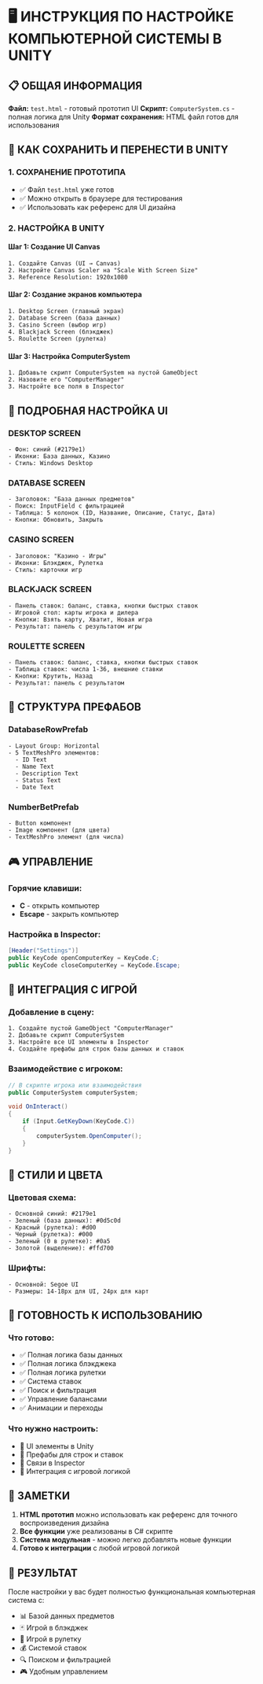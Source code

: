# 🖥️ ИНСТРУКЦИЯ ПО НАСТРОЙКЕ КОМПЬЮТЕРНОЙ СИСТЕМЫ В UNITY

## 📋 ОБЩАЯ ИНФОРМАЦИЯ

**Файл:** `test.html` - готовый прототип UI
**Скрипт:** `ComputerSystem.cs` - полная логика для Unity
**Формат сохранения:** HTML файл готов для использования

## 🎯 КАК СОХРАНИТЬ И ПЕРЕНЕСТИ В UNITY

### 1. **СОХРАНЕНИЕ ПРОТОТИПА**
- ✅ Файл `test.html` уже готов
- ✅ Можно открыть в браузере для тестирования
- ✅ Использовать как референс для UI дизайна

### 2. **НАСТРОЙКА В UNITY**

#### **Шаг 1: Создание UI Canvas**
```
1. Создайте Canvas (UI → Canvas)
2. Настройте Canvas Scaler на "Scale With Screen Size"
3. Reference Resolution: 1920x1080
```

#### **Шаг 2: Создание экранов компьютера**
```
1. Desktop Screen (главный экран)
2. Database Screen (база данных)
3. Casino Screen (выбор игр)
4. Blackjack Screen (блэкджек)
5. Roulette Screen (рулетка)
```

#### **Шаг 3: Настройка ComputerSystem**
```
1. Добавьте скрипт ComputerSystem на пустой GameObject
2. Назовите его "ComputerManager"
3. Настройте все поля в Inspector
```

## 🔧 ПОДРОБНАЯ НАСТРОЙКА UI

### **DESKTOP SCREEN**
```
- Фон: синий (#2179e1)
- Иконки: База данных, Казино
- Стиль: Windows Desktop
```

### **DATABASE SCREEN**
```
- Заголовок: "База данных предметов"
- Поиск: InputField с фильтрацией
- Таблица: 5 колонок (ID, Название, Описание, Статус, Дата)
- Кнопки: Обновить, Закрыть
```

### **CASINO SCREEN**
```
- Заголовок: "Казино - Игры"
- Иконки: Блэкджек, Рулетка
- Стиль: карточки игр
```

### **BLACKJACK SCREEN**
```
- Панель ставок: баланс, ставка, кнопки быстрых ставок
- Игровой стол: карты игрока и дилера
- Кнопки: Взять карту, Хватит, Новая игра
- Результат: панель с результатом игры
```

### **ROULETTE SCREEN**
```
- Панель ставок: баланс, ставка, кнопки быстрых ставок
- Таблица ставок: числа 1-36, внешние ставки
- Кнопки: Крутить, Назад
- Результат: панель с результатом
```

## 📁 СТРУКТУРА ПРЕФАБОВ

### **DatabaseRowPrefab**
```
- Layout Group: Horizontal
- 5 TextMeshPro элементов:
  - ID Text
  - Name Text
  - Description Text
  - Status Text
  - Date Text
```

### **NumberBetPrefab**
```
- Button компонент
- Image компонент (для цвета)
- TextMeshPro элемент (для числа)
```

## 🎮 УПРАВЛЕНИЕ

### **Горячие клавиши:**
- **C** - открыть компьютер
- **Escape** - закрыть компьютер

### **Настройка в Inspector:**
```csharp
[Header("Settings")]
public KeyCode openComputerKey = KeyCode.C;
public KeyCode closeComputerKey = KeyCode.Escape;
```

## 🔗 ИНТЕГРАЦИЯ С ИГРОЙ

### **Добавление в сцену:**
```
1. Создайте пустой GameObject "ComputerManager"
2. Добавьте скрипт ComputerSystem
3. Настройте все UI элементы в Inspector
4. Создайте префабы для строк базы данных и ставок
```

### **Взаимодействие с игроком:**
```csharp
// В скрипте игрока или взаимодействия
public ComputerSystem computerSystem;

void OnInteract()
{
    if (Input.GetKeyDown(KeyCode.C))
    {
        computerSystem.OpenComputer();
    }
}
```

## 🎨 СТИЛИ И ЦВЕТА

### **Цветовая схема:**
```
- Основной синий: #2179e1
- Зеленый (база данных): #0d5c0d
- Красный (рулетка): #d00
- Черный (рулетка): #000
- Зеленый (0 в рулетке): #0a5
- Золотой (выделение): #ffd700
```

### **Шрифты:**
```
- Основной: Segoe UI
- Размеры: 14-18px для UI, 24px для карт
```

## 🚀 ГОТОВНОСТЬ К ИСПОЛЬЗОВАНИЮ

### **Что готово:**
- ✅ Полная логика базы данных
- ✅ Полная логика блэкджека
- ✅ Полная логика рулетки
- ✅ Система ставок
- ✅ Поиск и фильтрация
- ✅ Управление балансами
- ✅ Анимации и переходы

### **Что нужно настроить:**
- 🔧 UI элементы в Unity
- 🔧 Префабы для строк и ставок
- 🔧 Связи в Inspector
- 🔧 Интеграция с игровой логикой

## 📝 ЗАМЕТКИ

1. **HTML прототип** можно использовать как референс для точного воспроизведения дизайна
2. **Все функции** уже реализованы в C# скрипте
3. **Система модульная** - можно легко добавлять новые функции
4. **Готово к интеграции** с любой игровой логикой

## 🎯 РЕЗУЛЬТАТ

После настройки у вас будет полностью функциональная компьютерная система с:
- 📊 Базой данных предметов
- 🃏 Игрой в блэкджек
- 🎰 Игрой в рулетку
- 💰 Системой ставок
- 🔍 Поиском и фильтрацией
- 🎮 Удобным управлением 